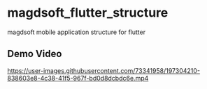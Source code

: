 # magdsoft_flutter_structure

magdsoft mobile application structure for flutter

## Demo Video

https://user-images.githubusercontent.com/73341958/197304210-838603e8-4c38-41f5-967f-bd0d8dcbdc6e.mp4
